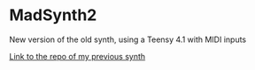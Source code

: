 # MadSynth2

New version of the old synth, using a Teensy 4.1 with MIDI inputs

[Link to the repo of my previous synth](https://github.com/Guidoz1k/MadSynth)
